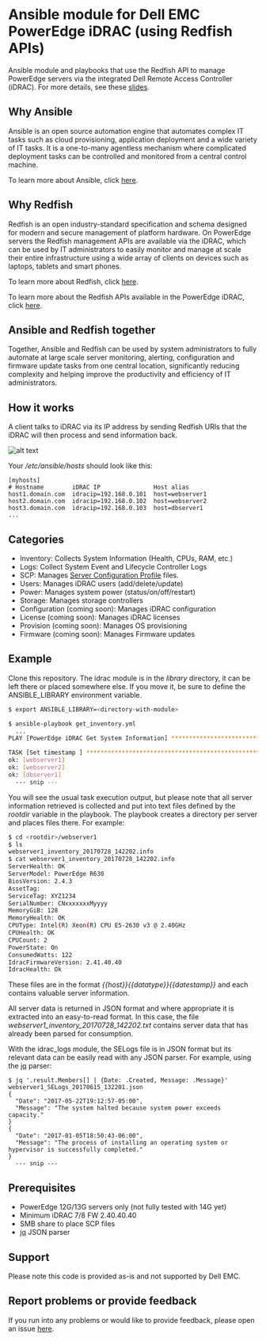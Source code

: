 # Ansible module for Dell EMC PowerEdge iDRAC (using Redfish APIs)

Ansible module and playbooks that use the Redfish API to manage PowerEdge servers via the integrated Dell Remote Access Controller (iDRAC). For more details, see these [slides](https://www.slideshare.net/JoseDeLaRosa7/s111013-delarosa).

## Why Ansible

Ansible is an open source automation engine that automates complex IT tasks such as cloud provisioning, application deployment and a wide variety of IT tasks. It is a one-to-many agentless mechanism where complicated deployment tasks can be controlled and monitored from a central control machine.

To learn more about Ansible, click [here](http://docs.ansible.com/).

## Why Redfish

Redfish is an open industry-standard specification and schema designed for modern and secure management of platform hardware. On PowerEdge servers the Redfish management APIs are available via the iDRAC, which can be used by IT administrators to easily monitor and manage at scale their entire infrastructure using a wide array of clients on devices such as laptops, tablets and smart phones. 

To learn more about Redfish, click [here](https://www.dmtf.org/standards/redfish).

To learn more about the Redfish APIs available in the PowerEdge iDRAC, click [here](http://en.community.dell.com/techcenter/extras/m/white_papers/20443207).

## Ansible and Redfish together

Together, Ansible and Redfish can be used by system administrators to fully automate at large scale server monitoring, alerting, configuration and firmware update tasks from one central location, significantly reducing complexity and helping improve the productivity and efficiency of IT administrators.

## How it works

A client talks to iDRAC via its IP address by sending Redfish URIs that the iDRAC will then process and send information back.

![alt text](http://linux.dell.com/images/ansible-redfish-overview.png)

Your */etc/ansible/hosts* should look like this:

```
[myhosts]
# Hostname        iDRAC IP               Host alias
host1.domain.com  idracip=192.168.0.101  host=webserver1
host2.domain.com  idracip=192.168.0.102  host=webserver2
host3.domain.com  idracip=192.168.0.103  host=dbserver1
...
```

## Categories

  - Inventory: Collects System Information (Health, CPUs, RAM, etc.)
  - Logs: Collect System Event and Lifecycle Controller Logs
  - SCP: Manages [Server Configuration Profile](http://en.community.dell.com/techcenter/extras/m/white_papers/20269601) files.
  - Users: Manages iDRAC users (add/delete/update)
  - Power: Manages system power (status/on/off/restart)
  - Storage: Manages storage controllers
  - Configuration (coming soon): Manages iDRAC configuration
  - License (coming soon): Manages iDRAC licenses
  - Provision (coming soon): Manages OS provisioning
  - Firmware (coming soon): Manages Firmware updates

## Example

Clone this repository. The idrac module is in the *library* directory, it can be left there or placed somewhere else. If you move it, be sure to define the ANSIBLE_LIBRARY environment variable.

```bash
$ export ANSIBLE_LIBRARY=<directory-with-module>

$ ansible-playbook get_inventory.yml
  ...
PLAY [PowerEdge iDRAC Get System Information] **********************************

TASK [Set timestamp ] **********************************************************
ok: [webserver1]
ok: [webserver2]
ok: [dbserver1]
  --- snip ---
```

You will see the usual task execution output, but please note that all server information retrieved is collected and put into text files defined by the *rootdir* variable in the playbook. The playbook creates a directory per server and places files there. For example:

```bash
$ cd <rootdir>/webserver1
$ ls
webserver1_inventory_20170728_142202.info
$ cat webserver1_inventory_20170728_142202.info
ServerHealth: OK
ServerModel: PowerEdge R630
BiosVersion: 2.4.3
AssetTag:
ServiceTag: XYZ1234
SerialNumber: CNxxxxxxxMyyyy
MemoryGiB: 128
MemoryHealth: OK
CPUType: Intel(R) Xeon(R) CPU E5-2630 v3 @ 2.40GHz
CPUHealth: OK
CPUCount: 2
PowerState: On
ConsumedWatts: 122
IdracFirmwareVersion: 2.41.40.40
IdracHealth: Ok
```

These files are in the format *{{host}}_{{datatype}}_{{datestamp}}* and each contains valuable server information. 

All server data is returned in JSON format and where appropriate it is extracted into an easy-to-read format. In this case, the file *webserver1_inventory_20170728_142202.txt* contains server data that has already been parsed for consumption.

With the idrac_logs module, the SELogs file is in JSON format but its relevant data can be easily read with any JSON parser. For example, using the [jq](https://stedolan.github.io/jq/) parser:

```
$ jq '.result.Members[] | {Date: .Created, Message: .Message}' webserver1_SELogs_20170615_132201.json
{
  "Date": "2017-05-22T19:12:57-05:00",
  "Message": "The system halted because system power exceeds capacity."
}
{
  "Date": "2017-01-05T18:50:43-06:00",
  "Message": "The process of installing an operating system or hypervisor is successfully completed."
}
  --- snip ---

```

## Prerequisites

  - PowerEdge 12G/13G servers only (not fully tested with 14G yet)
  - Minimum iDRAC 7/8 FW 2.40.40.40
  - SMB share to place SCP files
  - [jq](https://stedolan.github.io/jq/) JSON parser

## Support

Please note this code is provided as-is and not supported by Dell EMC.

## Report problems or provide feedback

If you run into any problems or would like to provide feedback, please open an issue [here](https://github.com/dell/idrac-ansible-module/issues).
